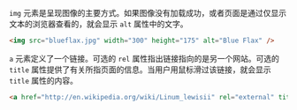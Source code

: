 `img` 元素是呈现图像的主要方式。如果图像没有加载成功，或者页面是通过仅显示文本的浏览器查看的，就会显示 `alt` 属性中的文字。

```html
<img src="blueflax.jpg" width="300" height="175" alt="Blue Flax" />
```

`a` 元素定义了一个链接。可选的 `rel` 属性指出链接指向的是另一个网站。可选的 `title` 属性提供了有关所指页面的信息。当用户用鼠标滑过该链接，就会显示 `title` 属性的内容。

```html
<a href="http://en.wikipedia.org/wiki/Linum_lewisii" rel="external" title="Learn more about Blue Flax">Blue Flax</a>
```




